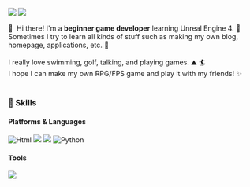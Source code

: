 <p>
<a href="mailto:tlgns1212@naver.com" target="_blank"><img src="https://img.shields.io/badge/tlgns1212@naver.com-3DDC84?style=flat-square&logo=Naver&logoColor=white"/></a>
<a href="https://www.instagram.com/k.sh_n/" target="_blank"><img src="https://img.shields.io/badge/k.sh_n-DD0B78?style=flat-square&logo=Instagram&logoColor=white"/></a>
</p>

<p>
  👋&nbsp; Hi there! I'm a <b>beginner game developer</b> learning Unreal Engine 4. 🚀<br/>
  Sometimes I try to learn all kinds of stuff such as making my own blog, homepage, applications, etc. 💖<br/><br/>
  I really love swimming, golf, talking, and playing games. ⛰ 🏄<br/>
  I hope I can make my own RPG/FPS game and play it with my friends! ✨ <br/><br/>
</p>

### 💪 Skills
#### Platforms & Languages
<p>
 <img alt="Html" src ="https://img.shields.io/badge/HTML5-E34F26.svg?&style=for-the-badge&logo=HTML5&logoColor=white"/>
 <img src="https://img.shields.io/badge/Java-007396?style=flat-square&logo=Java&logoColor=white"/>
 <img src="https://img.shields.io/badge/C++-00599C?style=flat-square&logo=c%2B%2B&logoColor=white"/></a>
 <img alt="Python" src ="https://img.shields.io/badge/Python-3776AB.svg?&style=for-the-badge&logo=Python&logoColor=white"/>
</p>

#### Tools
<p>
 <img src="https://img.shields.io/badge/Git-F05032?style=flat-square&logo=Git&logoColor=white"/>
</p>
